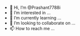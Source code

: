 - 👋 Hi, I’m @Prashant7788i
- 👀 I’m interested in ...
- 🌱 I’m currently learning ...
- 💞️ I’m looking to collaborate on ...
- 📫 How to reach me ...

<!---
Prashant7788i/Prashant7788i is a ✨ special ✨ repository because its `README.md` (this file) appears on your GitHub profile.
You can click the Preview link to take a look at your changes.
--->
